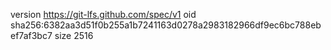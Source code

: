 version https://git-lfs.github.com/spec/v1
oid sha256:6382aa3d51f0b255a1b7241163d0278a2983182966df9ec6bc788ebef7af3bc7
size 2516
